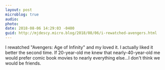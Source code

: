 ```yaml
---
layout: post
microblog: true
audio: 
photo: 
date: 2018-08-06 14:29:03 -0400
guid: http://mjdescy.micro.blog/2018/08/06/i-rewatched-avengers.html
---
```

I rewatched "Avengers: Age of Infinity" and my loved it. I actually liked it better the second time. If 20-year-old me knew that nearly-40-year-old me would prefer comic book movies to nearly everything else…I don't think we would be friends.
